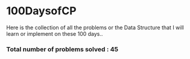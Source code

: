 # 100DaysofCP
Here is the collection of all the problems or the Data Structure that I will learn or implement on these 100 days..

### Total number of problems solved : 45
